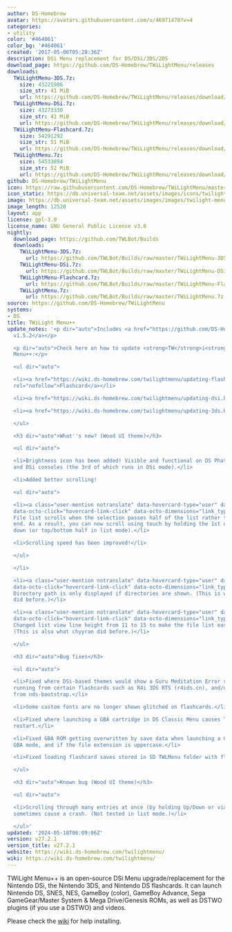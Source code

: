 ```yaml
---
author: DS-Homebrew
avatar: https://avatars.githubusercontent.com/u/46971470?v=4
categories:
- utility
color: '#464061'
color_bg: '#464061'
created: '2017-05-06T05:28:36Z'
description: DSi Menu replacement for DS/DSi/3DS/2DS
download_page: https://github.com/DS-Homebrew/TWiLightMenu/releases
downloads:
  TWiLightMenu-3DS.7z:
    size: 43225986
    size_str: 41 MiB
    url: https://github.com/DS-Homebrew/TWiLightMenu/releases/download/v27.2.1/TWiLightMenu-3DS.7z
  TWiLightMenu-DSi.7z:
    size: 43273330
    size_str: 41 MiB
    url: https://github.com/DS-Homebrew/TWiLightMenu/releases/download/v27.2.1/TWiLightMenu-DSi.7z
  TWiLightMenu-Flashcard.7z:
    size: 54291292
    size_str: 51 MiB
    url: https://github.com/DS-Homebrew/TWiLightMenu/releases/download/v27.2.1/TWiLightMenu-Flashcard.7z
  TWiLightMenu.7z:
    size: 54533894
    size_str: 52 MiB
    url: https://github.com/DS-Homebrew/TWiLightMenu/releases/download/v27.2.1/TWiLightMenu.7z
github: DS-Homebrew/TWiLightMenu
icon: https://raw.githubusercontent.com/DS-Homebrew/TWiLightMenu/master/booter/Twilight%2B%2B-animated%20icon-fix.gif
icon_static: https://db.universal-team.net/assets/images/icons/twilight-menu.png
image: https://db.universal-team.net/assets/images/images/twilight-menu.png
image_length: 12520
layout: app
license: gpl-3.0
license_name: GNU General Public License v3.0
nightly:
  download_page: https://github.com/TWLBot/Builds
  downloads:
    TWiLightMenu-3DS.7z:
      url: https://github.com/TWLBot/Builds/raw/master/TWiLightMenu-3DS.7z
    TWiLightMenu-DSi.7z:
      url: https://github.com/TWLBot/Builds/raw/master/TWiLightMenu-DSi.7z
    TWiLightMenu-Flashcard.7z:
      url: https://github.com/TWLBot/Builds/raw/master/TWiLightMenu-Flashcard.7z
    TWiLightMenu.7z:
      url: https://github.com/TWLBot/Builds/raw/master/TWiLightMenu.7z
source: https://github.com/DS-Homebrew/TWiLightMenu
systems:
- DS
title: TWiLight Menu++
update_notes: '<p dir="auto">Includes <a href="https://github.com/DS-Homebrew/nds-bootstrap/releases/tag/v1.5.2">nds-bootstrap
  v1.5.2</a></p>

  <p dir="auto">Check here on how to update <strong>TW</strong>i<strong>L</strong>ight
  Menu++:</p>

  <ul dir="auto">

  <li><a href="https://wiki.ds-homebrew.com/twilightmenu/updating-flashcard.html"
  rel="nofollow">Flashcard</a></li>

  <li><a href="https://wiki.ds-homebrew.com/twilightmenu/updating-dsi.html" rel="nofollow">DSi</a></li>

  <li><a href="https://wiki.ds-homebrew.com/twilightmenu/updating-3ds.html" rel="nofollow">3DS</a></li>

  </ul>

  <h3 dir="auto">What''s new? (Wood UI theme)</h3>

  <ul dir="auto">

  <li>Brightness icon has been added! Visible and functional on DS Phat, DS Lite,
  and DSi consoles (the 3rd of which runs in DSi mode).</li>

  <li>Added better scrolling!

  <ul dir="auto">

  <li><a class="user-mention notranslate" data-hovercard-type="user" data-hovercard-url="/users/stripes-8/hovercard"
  data-octo-click="hovercard-link-click" data-octo-dimensions="link_type:self" href="https://github.com/stripes-8">@stripes-8</a>:
  File list scrolls when the selection passes half of the list rather than the very
  end. As a result, you can now scroll using touch by holding the 1st or 4th selection
  down (or top/bottom half in list mode).</li>

  <li>Scrolling speed has been improved!</li>

  </ul>

  </li>

  <li><a class="user-mention notranslate" data-hovercard-type="user" data-hovercard-url="/users/stripes-8/hovercard"
  data-octo-click="hovercard-link-click" data-octo-dimensions="link_type:self" href="https://github.com/stripes-8">@stripes-8</a>:
  Directory path is only displayed if directories are shown. (This is what chyyran
  did before.)</li>

  <li><a class="user-mention notranslate" data-hovercard-type="user" data-hovercard-url="/users/stripes-8/hovercard"
  data-octo-click="hovercard-link-click" data-octo-dimensions="link_type:self" href="https://github.com/stripes-8">@stripes-8</a>:
  Changed list view line height from 11 to 15 to make the file list easier to read.
  (This is also what chyyran did before.)</li>

  </ul>

  <h3 dir="auto">Bug fixes</h3>

  <ul dir="auto">

  <li>Fixed where DSi-based themes would show a Guru Meditation Error screen when
  running from certain flashcards such as R4i 3DS RTS (r4ids.cn), and/or when exiting
  from nds-bootstrap.</li>

  <li>Some custom fonts are no longer shown glitched on flashcards.</li>

  <li>Fixed where launching a GBA cartridge in DS Classic Menu causes TWLMenu++ to
  restart.</li>

  <li>Fixed GBA ROM getting overwritten by save data when launching a GBA ROM in native
  GBA mode, and if the file extension is uppercase.</li>

  <li>Fixed loading flashcard saves stored in SD TWLMenu folder with flashcard kernel.</li>

  </ul>

  <h3 dir="auto">Known bug (Wood UI theme)</h3>

  <ul dir="auto">

  <li>Scrolling through many entries at once (by holding Up/Down or via touch) may
  sometimes cause a crash. (Not tested in list mode.)</li>

  </ul>'
updated: '2024-05-10T06:09:06Z'
version: v27.2.1
version_title: v27.2.1
website: https://wiki.ds-homebrew.com/twilightmenu/
wiki: https://wiki.ds-homebrew.com/twilightmenu/
---
```

TWiLight Menu++ is an open-source DSi Menu upgrade/replacement for the Nintendo DSi, the Nintendo 3DS, and Nintendo DS flashcards. It can launch Nintendo DS, SNES, NES, GameBoy (color), GameBoy Advance, Sega GameGear/Master System & Mega Drive/Genesis ROMs, as well as DSTWO plugins (if you use a DSTWO) and videos.

Please check the [wiki](https://wiki.ds-homebrew.com/twilightmenu/) for help installing.